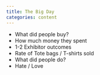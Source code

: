 ```yaml
---
title: The Big Day
categories: content
---
```

* What did people buy?
 * How much money they spent
 * 1-2 Exhibitor outcomes
 * Rate of Tote bags / T-shirts sold
* What did people do?
* Hate / Love
